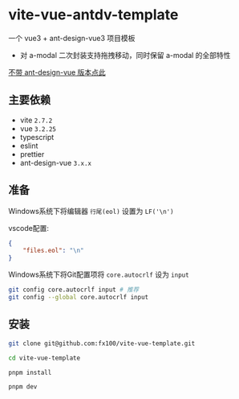 # vite-vue-antdv-template

一个 vue3 + ant-design-vue3 项目模板

- 对 a-modal 二次封装支持拖拽移动，同时保留 a-modal 的全部特性

[不带 ant-design-vue 版本点此](https://github.com/fx100/vite-vue-antdv-template)

## 主要依赖

- vite `2.7.2`
- vue `3.2.25`
- typescript
- eslint
- prettier
- ant-design-vue `3.x.x`

## 准备

Windows系统下将编辑器 `行尾(eol)` 设置为 `LF('\n')`

vscode配置:
```json
{
    "files.eol": "\n"
}
```

Windows系统下将Git配置项将 `core.autocrlf` 设为 `input`

```bash
git config core.autocrlf input # 推荐
git config --global core.autocrlf input
```

## 安装

```bash
git clone git@github.com:fx100/vite-vue-template.git

cd vite-vue-template

pnpm install

pnpm dev
```
